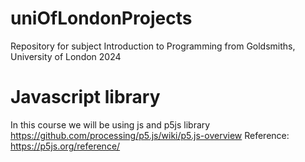 # uniOfLondonProjects
Repository for subject Introduction to Programming from Goldsmiths, University of London 
2024

# Javascript library
In this course we will be using js and p5js library
https://github.com/processing/p5.js/wiki/p5.js-overview
Reference: https://p5js.org/reference/



